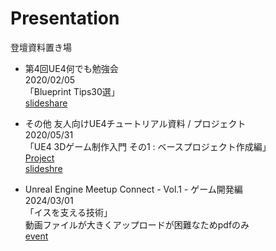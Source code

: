 # Presentation
登壇資料置き場

- 第4回UE4何でも勉強会  
2020/02/05  
「Blueprint Tips30選」  
[slideshare](https://www.slideshare.net/PaperSloth/blueprint-tips-30)

- その他 友人向けUE4チュートリアル資料 / プロジェクト  
2020/05/31  
「UE4 3Dゲーム制作入門 その1 : ベースプロジェクト作成編」  
[Project](https://github.com/PaperSloth/UE4Tutorial)  
[slideshre](https://www.slideshare.net/PaperSloth/ue4-3d-1)  

- Unreal Engine Meetup Connect - Vol.1 - ゲーム開発編  
2024/03/01  
「イスを支える技術」  
動画ファイルが大きくアップロードが困難なためpdfのみ  
[event](https://leon-gameworks.connpass.com/event/305752/)

